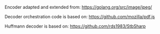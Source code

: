 ﻿Encoder adapted and extended from:
https://golang.org/src/image/jpeg/

Decoder orchestration code is based on:
https://github.com/mozilla/pdf.js

Huffmann decoder is based on:
https://github.com/rds1983/StbSharp